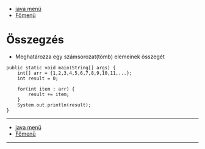 - [java menü](../../java.md)
- [Főmenü](../../../README.md)

# Összegzés

- Meghatározza egy számsorozat(tömb) elemeinek összegét

```
public static void main(String[] args) {
	int[] arr = {1,2,3,4,5,6,7,8,9,10,11,...};
	int result = 0;

	for(int item : arr) {
		result += item;
	}
	System.out.println(result);
}
```

---

- [java menü](../../java.md)
- [Főmenü](../../../README.md)

---
